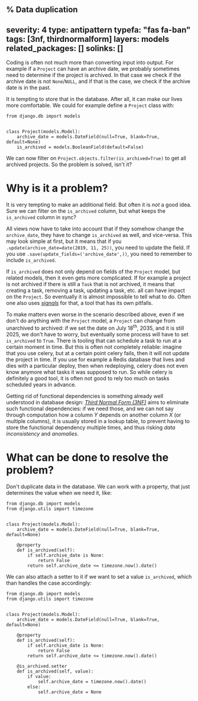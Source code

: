 % Data duplication
---
severity: 4
type: antipattern
typefa: "fas fa-ban"
tags: [3nf, thirdnormalform]
layers: models
related_packages: []
solinks: []
---

Coding is often not much more than converting input into output. For example if a `Project` can have an archive date, we probably sometimes need to determine if the project is archived. In that case we check if the archive date is not `None`/`NULL`, and if that is the case, we check if the archive date is in the past.

It is tempting to store that in the database. After all, it can make our lives more comfortable. We could for example define a `Project` class with:

```python3
from django.db import models


class Project(models.Model):
    archive_date = models.DateField(null=True, blank=True, default=None)
    is_archived = models.BooleanField(default=False)
```

We can now filter on `Project.objects.filter(is_archived=True)` to get all archived projects. So the problem is solved, isn't it?

# Why is it a problem?

It is very tempting to make an additional field. But often it is *not* a good idea. Sure we can filter on the `is_archived` column, but what keeps the `is_archived` column in sync?

All views now have to take into account that if they somehow change the `archive_date`, they have to change `is_archived` as well, and vice-versa. This may look simple at first, but it means that if you `.update(archive_date=date(2019, 11, 25))`, you need to update the field. If you use `.save(update_fields=('archive_date',))`, you need to remember to include `is_archived`.

If `is_archived` does not only depend on fields of the `Project` model, but related models, then it even gets more complicated. If for example a project is not archived if there is still a `Task` that is not archived, it means that creating a task, removing a task, updating a task, etc. all can have impact on the `Project`. So eventually it is almost impossible to tell what to do. Often one also uses [*signals*](https://www.django-antipatterns.com/antipattern/signals.html) for that, a tool that has its own pitfalls.

To make matters even worse in the scenario described above, even if we don't do anything with the `Project` model, a `Project` can change from unarchived to archived: if we set the date on July 18<sup>th</sup>, 2035, and it is still 2025, we don't have to worry, but eventually some process will have to set `is_archived` to `True`. There is tooling that can schedule a task to run at a certain moment in time. But this is often not completely reliable: imagine that you use celery, but at a certain point celery fails, then it will not update the project in time. If you use for example a Redis database that lives and dies with a particular deploy, then when redeploying, celery does not even know anymore what tasks it was supposed to run. So while celery is definitely a good tool, it is often not good to rely too much on tasks scheduled years in advance.

Getting rid of functional dependencies is something already well understood in database design: [*Third Normal Form (3NF)*](https://en.wikipedia.org/wiki/Third_normal_form) aims to eliminate such functional dependencies: if we need those, and we can not say through computation how a column *Y* depends on another column *X* (or multiple columns), it is usually stored in a lookup table, to prevent having to store the functional dependency multiple times, and thus risking *data inconsistency* and *anomalies*.


# What can be done to resolve the problem?

Don't duplicate data in the database. We can work with a property, that just determines the value when we need it, like:

```python3
from django.db import models
from django.utils import timezone


class Project(models.Model):
    archive_date = models.DateField(null=True, blank=True, default=None)

    @property
    def is_archived(self):
        if self.archive_date is None:
            return False
        return self.archive_date <= timezone.now().date()
```

We can also attach a setter to it if we want to set a value `is_archived`, which than handles the case accordingly:

```python3
from django.db import models
from django.utils import timezone


class Project(models.Model):
    archive_date = models.DateField(null=True, blank=True, default=None)

    @property
    def is_archived(self):
        if self.archive_date is None:
            return False
        return self.archive_date <= timezone.now().date()

    @is_archived.setter
    def is_archived(self, value):
        if value:
            self.archive_date = timezone.now().date()
        else:
            self.archive_date = None
```
